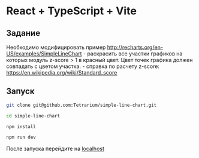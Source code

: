 # React + TypeScript + Vite

## Задание

Необходимо модифицировать пример http://recharts.org/en-US/examples/SimpleLineChart - раскрасить все участки графиков на которых модуль z-score > 1 в красный цвет. Цвет точек графика должен совпадать с цветом участка. - справка по расчету z-score: https://en.wikipedia.org/wiki/Standard_score

## Запуск

```bash
git clone git@github.com:Tetrarium/simple-line-chart.git

cd simple-line-chart

npm install

npm run dev
```

После запуска перейдите на [localhost](http://localhost:3000)

